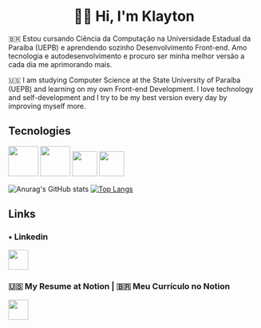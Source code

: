 <div align="center">
  <h1>🙋‍♂️ Hi, I'm Klayton</h1>
</div>

:brazil:
Estou cursando Ciência da Computação na Universidade Estadual da Paraíba (UEPB) e aprendendo sozinho Desenvolvimento Front-end. Amo tecnologia e autodesenvolvimento e procuro ser minha melhor versão a cada dia me aprimorando mais.

:us:
I am studying Computer Science at the State University of Paraíba (UEPB) and learning on my own Front-end Development. I love technology and self-development and I try to be my best version every day by improving myself more.

## Tecnologies
<a><img src="https://camo.githubusercontent.com/8c5de8555e3687badff2e78d1fdca40796263b61fa6b27153cf12149af0568f3/68747470733a2f2f6d6175726963696f6d696b756c736b692e6769746875622e696f2f696d672f6c6f676f732f68746d6c2e706e67" width="60px"></a>
<a><img src="https://cdn.freebiesupply.com/logos/large/2x/css3-logo-png-transparent.png" width="60px"></a>
<a><img src="https://upload.wikimedia.org/wikipedia/commons/thumb/9/99/Unofficial_JavaScript_logo_2.svg/480px-Unofficial_JavaScript_logo_2.svg.png" width="50px"></a>
<a><img src="https://br.vuejs.org//images/logo.png" width="50px"></a>

![Anurag's GitHub stats](https://github-readme-stats.vercel.app/api?username=KlaytonJr&show_icons=true)
[![Top Langs](https://github-readme-stats.vercel.app/api/top-langs/?username=KlaytonJr&layout=compact)](https://github.com/anuraghazra/github-readme-stats)

<div>
  <h2>Links</h2>
  <h3>• Linkedin</h3>
  <a href="https://www.linkedin.com/in/klayton-j-061658130/"><img src="https://image.flaticon.com/icons/png/512/174/174857.png" width="40px"></a>
  <h3>🇺🇸 My Resume at Notion | 🇧🇷 Meu Currículo no Notion</h3>
  <a href="https://www.notion.so/Klayton-J-nior-7ef0e0b6c6db4c238c80c7ee2c891f2f"><img src="https://produtive.me/wp-content/uploads/2019/08/notion-logo-no-background.png" width="40px"></a>
</div>

<!--
**KlaytonJr/KlaytonJR** is a ✨ _special_ ✨ repository because its `README.md` (this file) appears on your GitHub profile.

Here are some ideas to get you started:

- 🔭 I’m currently working on ...
- 🌱 I’m currently learning ...
- 👯 I’m looking to collaborate on ...
- 🤔 I’m looking for help with ...
- 💬 Ask me about ...
- 📫 How to reach me: ...
- 😄 Pronouns: ...
- ⚡ Fun fact: ...
-->

